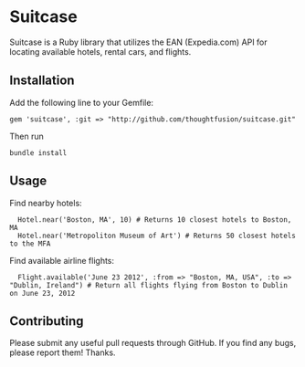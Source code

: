 Suitcase
========

Suitcase is a Ruby library that utilizes the EAN (Expedia.com) API for locating available hotels, rental cars, and flights.

Installation
------------

Add the following line to your Gemfile:

`gem 'suitcase', :git => "http://github.com/thoughtfusion/suitcase.git"`

Then run

`bundle install`

Usage
-----
Find nearby hotels:

      Hotel.near('Boston, MA', 10) # Returns 10 closest hotels to Boston, MA
      Hotel.near('Metropoliton Museum of Art') # Returns 50 closest hotels to the MFA

Find available airline flights:

      Flight.available('June 23 2012', :from => "Boston, MA, USA", :to => "Dublin, Ireland") # Return all flights flying from Boston to Dublin on June 23, 2012

Contributing
------------
Please submit any useful pull requests through GitHub. If you find any bugs, please report them! Thanks.
